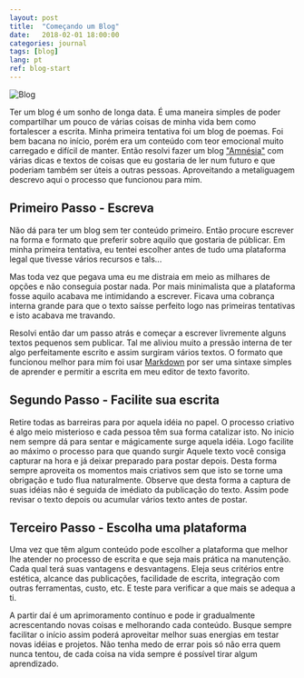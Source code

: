 ```yaml
---
layout: post
title:  "Começando um Blog"
date:   2018-02-01 18:00:00
categories: journal
tags: [blog]
lang: pt
ref: blog-start
---
```


![Blog](https://images.pexels.com/photos/459688/pexels-photo-459688.jpeg?w=940&h=650&auto=compress)

Ter um blog é um sonho de longa data. É uma maneira simples de poder compartilhar um pouco de várias coisas de minha vida bem como fortalescer a escrita. Minha primeira tentativa foi um blog de poemas. Foi bem bacana no início, porém era um conteúdo com teor emocional muito carregado e difícil de manter. Então resolvi fazer um  blog ["Amnésia"](https://pt.wikipedia.org/wiki/Memento_(filme)) com várias dicas e textos de coisas que eu gostaria de ler num futuro e que poderiam também ser úteis a outras pessoas. Aproveitando a metaliguagem descrevo aqui o processo que funcionou para mim.

## Primeiro Passo - Escreva

Não dá para ter um blog sem ter conteúdo primeiro. Então procure escrever na forma e formato que preferir sobre aquilo que gostaria de públicar. Em minha primeira tentativa, eu tentei escolher antes de tudo uma plataforma legal que tivesse vários recursos e tals...

Mas toda vez que pegava uma eu me distraia em meio as milhares de opções e não conseguia postar nada. Por mais minimalista que a plataforma fosse aquilo acabava me intimidando a escrever. Ficava uma cobrança interna grande para que o texto saísse perfeito logo nas primeiras
tentativas e isto acabava me travando.

Resolvi então dar um passo atrás e começar a escrever livremente alguns textos pequenos sem publicar. Tal me aliviou muito a pressão interna de ter algo perfeitamente escrito e assim surgiram vários textos. O formato que funcionou melhor para mim foi usar [Markdown](https://pt.wikipedia.org/wiki/Markdown) por ser uma sintaxe simples de aprender e permitir a escrita em meu editor de texto favorito.

## Segundo Passo - Facilite sua escrita

Retire todas as barreiras para por aquela idéia no papel. O processo criativo é algo meio misterioso e cada pessoa têm sua forma catalizar isto. No inicio nem sempre dá para sentar e mágicamente surge aquela idéia. Logo facilite ao máximo o processo para que quando surgir Aquele texto você consiga capturar na hora e já deixar preparado para postar depois. Desta forma sempre aproveita os momentos mais criativos sem que isto se torne uma obrigação e tudo flua naturalmente. Observe que desta forma a captura de suas idéias não é seguida de imédiato da publicação do texto. Assim pode revisar o texto depois ou acumular vários texto antes de postar.

## Terceiro Passo - Escolha uma plataforma

Uma vez que têm algum conteúdo pode escolher a plataforma que melhor lhe atender no processo de escrita e que seja mais prática na manutenção. Cada qual terá suas vantagens e desvantagens. Eleja seus critérios entre estética, alcance das publicações, facilidade de escrita, integração com outras ferramentas, custo, etc. E teste para verificar a que mais se adequa a ti.

A partir daí é um aprimoramento contínuo e pode ir gradualmente acrescentando novas coisas e melhorando cada conteúdo. Busque sempre facilitar o início assim poderá aproveitar melhor suas energias em testar novas idéias e projetos. Não tenha medo de errar pois só não erra quem nunca tentou, de cada coisa na vida sempre é possível tirar algum aprendizado.
